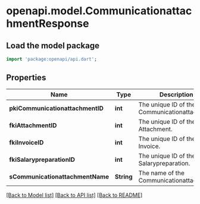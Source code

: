 # openapi.model.CommunicationattachmentResponse

## Load the model package
```dart
import 'package:openapi/api.dart';
```

## Properties
Name | Type | Description | Notes
------------ | ------------- | ------------- | -------------
**pkiCommunicationattachmentID** | **int** | The unique ID of the Communicationattachment | 
**fkiAttachmentID** | **int** | The unique ID of the Attachment. | [optional] 
**fkiInvoiceID** | **int** | The unique ID of the Invoice. | [optional] 
**fkiSalarypreparationID** | **int** | The unique ID of the Salarypreparation. | [optional] 
**sCommunicationattachmentName** | **String** | The name of the Communicationattachment | 

[[Back to Model list]](../README.md#documentation-for-models) [[Back to API list]](../README.md#documentation-for-api-endpoints) [[Back to README]](../README.md)


